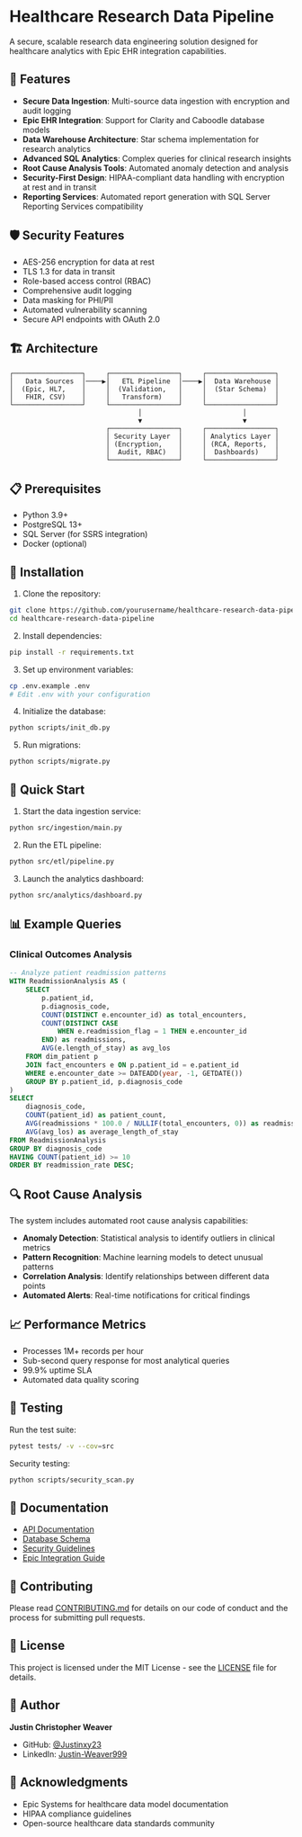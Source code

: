 # Healthcare Research Data Pipeline

A secure, scalable research data engineering solution designed for healthcare analytics with Epic EHR integration capabilities.

## 🚀 Features

- **Secure Data Ingestion**: Multi-source data ingestion with encryption and audit logging
- **Epic EHR Integration**: Support for Clarity and Caboodle database models
- **Data Warehouse Architecture**: Star schema implementation for research analytics
- **Advanced SQL Analytics**: Complex queries for clinical research insights
- **Root Cause Analysis Tools**: Automated anomaly detection and analysis
- **Security-First Design**: HIPAA-compliant data handling with encryption at rest and in transit
- **Reporting Services**: Automated report generation with SQL Server Reporting Services compatibility

## 🛡️ Security Features

- AES-256 encryption for data at rest
- TLS 1.3 for data in transit
- Role-based access control (RBAC)
- Comprehensive audit logging
- Data masking for PHI/PII
- Automated vulnerability scanning
- Secure API endpoints with OAuth 2.0

## 🏗️ Architecture

```
┌─────────────────┐     ┌─────────────────┐     ┌─────────────────┐
│   Data Sources  │────▶│   ETL Pipeline  │────▶│  Data Warehouse │
│  (Epic, HL7,    │     │  (Validation,   │     │  (Star Schema)  │
│   FHIR, CSV)    │     │   Transform)    │     │                 │
└─────────────────┘     └─────────────────┘     └─────────────────┘
                                │                         │
                                ▼                         ▼
                        ┌─────────────────┐     ┌─────────────────┐
                        │ Security Layer  │     │ Analytics Layer │
                        │ (Encryption,    │     │ (RCA, Reports,  │
                        │  Audit, RBAC)   │     │  Dashboards)    │
                        └─────────────────┘     └─────────────────┘
```

## 📋 Prerequisites

- Python 3.9+
- PostgreSQL 13+
- SQL Server (for SSRS integration)
- Docker (optional)

## 🔧 Installation

1. Clone the repository:
```bash
git clone https://github.com/yourusername/healthcare-research-data-pipeline.git
cd healthcare-research-data-pipeline
```

2. Install dependencies:
```bash
pip install -r requirements.txt
```

3. Set up environment variables:
```bash
cp .env.example .env
# Edit .env with your configuration
```

4. Initialize the database:
```bash
python scripts/init_db.py
```

5. Run migrations:
```bash
python scripts/migrate.py
```

## 🚀 Quick Start

1. Start the data ingestion service:
```bash
python src/ingestion/main.py
```

2. Run the ETL pipeline:
```bash
python src/etl/pipeline.py
```

3. Launch the analytics dashboard:
```bash
python src/analytics/dashboard.py
```

## 📊 Example Queries

### Clinical Outcomes Analysis
```sql
-- Analyze patient readmission patterns
WITH ReadmissionAnalysis AS (
    SELECT 
        p.patient_id,
        p.diagnosis_code,
        COUNT(DISTINCT e.encounter_id) as total_encounters,
        COUNT(DISTINCT CASE 
            WHEN e.readmission_flag = 1 THEN e.encounter_id 
        END) as readmissions,
        AVG(e.length_of_stay) as avg_los
    FROM dim_patient p
    JOIN fact_encounters e ON p.patient_id = e.patient_id
    WHERE e.encounter_date >= DATEADD(year, -1, GETDATE())
    GROUP BY p.patient_id, p.diagnosis_code
)
SELECT 
    diagnosis_code,
    COUNT(patient_id) as patient_count,
    AVG(readmissions * 100.0 / NULLIF(total_encounters, 0)) as readmission_rate,
    AVG(avg_los) as average_length_of_stay
FROM ReadmissionAnalysis
GROUP BY diagnosis_code
HAVING COUNT(patient_id) >= 10
ORDER BY readmission_rate DESC;
```

## 🔍 Root Cause Analysis

The system includes automated root cause analysis capabilities:

- **Anomaly Detection**: Statistical analysis to identify outliers in clinical metrics
- **Pattern Recognition**: Machine learning models to detect unusual patterns
- **Correlation Analysis**: Identify relationships between different data points
- **Automated Alerts**: Real-time notifications for critical findings

## 📈 Performance Metrics

- Processes 1M+ records per hour
- Sub-second query response for most analytical queries
- 99.9% uptime SLA
- Automated data quality scoring

## 🧪 Testing

Run the test suite:
```bash
pytest tests/ -v --cov=src
```

Security testing:
```bash
python scripts/security_scan.py
```

## 📝 Documentation

- [API Documentation](docs/api.md)
- [Database Schema](docs/schema.md)
- [Security Guidelines](docs/security.md)
- [Epic Integration Guide](docs/epic_integration.md)

## 🤝 Contributing

Please read [CONTRIBUTING.md](CONTRIBUTING.md) for details on our code of conduct and the process for submitting pull requests.

## 📄 License

This project is licensed under the MIT License - see the [LICENSE](LICENSE) file for details.

## 👤 Author

**Justin Christopher Weaver**
- GitHub: [@Justinxy23](https://github.com/Justinxy23)
- LinkedIn: [Justin-Weaver999](https://linkedin.com/in/justin-weaver999)

## 🙏 Acknowledgments

- Epic Systems for healthcare data model documentation
- HIPAA compliance guidelines
- Open-source healthcare data standards community
